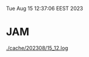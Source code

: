 Tue Aug 15 12:37:06 EEST 2023
# JAM
<a href='./cache/202308/15_12.log'>./cache/202308/15_12.log</a>
